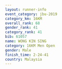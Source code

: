 ```yaml
---
layout: runner-info 
event_category: jbu-2019 
category_km: 16KM  
overall_rank: 68
gender_rank: 41
category_rank: 41
bib: 61057
name: WONG KIN SING
category: 16KM Men Open
gender: Male
finish_time: 2-24-41
country: Malaysia
---
```

